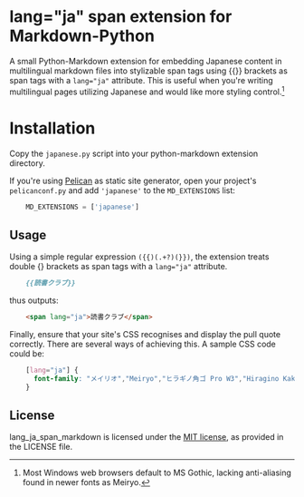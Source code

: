 # lang="ja" span extension for Markdown-Python

A small Python-Markdown extension for embedding Japanese content in multilingual markdown files into stylizable span tags using {{}} brackets as span tags with a `lang="ja"` attribute. This is useful when you're writing multilingual pages utilizing Japanese and would like more styling control.[^1]

# Installation

Copy the `japanese.py` script into your python-markdown extension directory.

If you're using [Pelican](http://docs.getpelican.com/en/latest/) as static site generator, open your project's `pelicanconf.py` and add `'japanese'` to the `MD_EXTENSIONS` list:

``` python
    MD_EXTENSIONS = ['japanese']
```

## Usage

Using a simple regular expression <code>(\{\{)(.+?)(\}\})</code>, the extension treats double {} brackets as span tags with a `lang="ja"` attribute. 

``` markdown
    {{読書クラブ}}
```

thus outputs:

``` html
    <span lang="ja">読書クラブ</span>
```

Finally, ensure that your site's CSS recognises and display the pull quote correctly. There are several ways of achieving this. A sample CSS code could be:

``` css
    [lang="ja"] {
      font-family: "メイリオ","Meiryo","ヒラギノ角ゴ Pro W3","Hiragino Kaku Gothic Pro","ＭＳ Ｐゴシック","MS PGothic",Sans-Serif;
    }
```

## License

lang_ja_span_markdown is licensed under the [MIT license](http://opensource.org/licenses/MIT), as provided in the LICENSE file.

[^1]: Most Windows web browsers default to MS Gothic, lacking anti-aliasing found in newer fonts as Meiryo.
